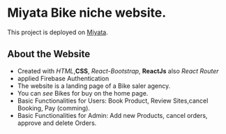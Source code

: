 # Miyata Bike niche website.

This project is deployed on [Miyata](https://headphone-252e3.web.app/).

## About the Website

- Created with _HTML_,**CSS**, _React-Bootstrap_, **ReactJs** also _React Router_
- applied Firebase Authentication
- The website is a landing page of a Bike saler agency.
- You can _see_ Bikes for buy on the home page.
- Basic Functionalities for Users: Book Product, Review Sites,cancel Booking, Pay (comming).
- Basic Functionalities for Admin:  Add new Products, cancel orders, approve and delete Orders.

